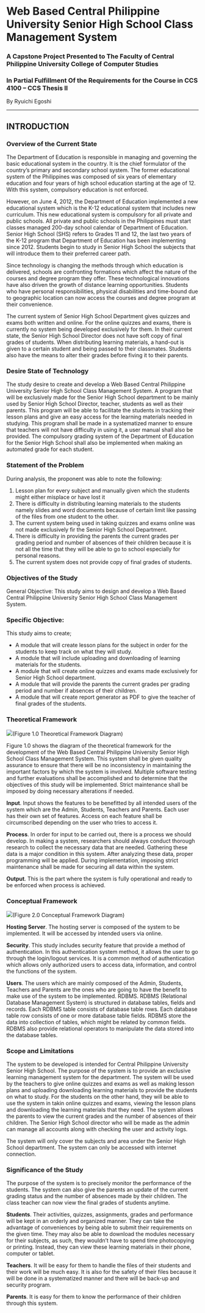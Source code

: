 # Web Based Central Philippine University Senior High School Class Management System

### A Capstone Project Presented to The Faculty of Central Philippine University College of Computer Studies

###  In Partial Fulfillment Of the Requirements for the Course in CCS 4100 – CCS Thesis II

By Ryuichi Egoshi

<hr >

## INTRODUCTION

### Overview of the Current State

The Department of Education is responsible in managing and governing the basic educational system in the country. It is the chief formulator of the country’s primary and secondary school system. The former educational system of the Philippines was composed of six years of elementary education and four years of high school education starting at the age of 12. With this system, compulsory education is not enforced.

However, on June 4, 2012, the Department of Education implemented a new educational system which is the K-12 educational system that includes new curriculum. This new educational system is compulsory for all private and public schools. All private and public schools in the Philippines must start classes managed 200-day school calendar of Department of Education. Senior High School (SHS) refers to Grades 11 and 12, the last two years of the K-12 program that Department of Education has been implementing since 2012. Students begin to study in Senior High School the subjects that will introduce them to their preferred career path.

Since technology is changing the methods through which education is delivered, schools are confronting formations which affect the nature of the courses and degree program they offer. These technological innovations have also driven the growth of distance learning opportunities. Students who have personal responsibilities, physical disabilities and time-bound due to geographic location can now access the courses and degree program at their convenience.

The current system of Senior High School Department gives quizzes and exams both written and online. For the online quizzes and exams, there is currently no system being developed exclusively for them. In their current state, the Senior High School Director does not have soft copy of final grades of students. When distributing learning materials, a hand-out is given to a certain student and being passed to their classmates. Students also have the means to alter their grades before fiving it to their parents.

### Desire State of Technology

The study desire to create and develop a Web Based Central Philippine University Senior High School Class Management System. A program that will be exclusively made for the Senior High School department to be mainly used by Senior High School Director, teacher, students as well as their parents. This program will be able to facilitate the students in tracking their lesson plans and give an easy access for the learning materials needed in studying. This program shall be made in a systematized manner to ensure that teachers will not have difficulty in using it, a user manual shall also be provided.
The compulsory grading system of the Department of Education for the Senior High School shall also be implemented when making an automated grade for each student.

### Statement of the Problem

During analysis, the proponent was able to note the following:

1.	Lesson plan for every subject and manually given which the students might either misplace or have lost it
2.	There is difficulty in distributing learning materials to the students namely slides and word documents because of certain limit like passing of the files from one student to the other.
3.	The current system being used in taking quizzes and exams online was not made exclusively fir the Senior High School Department.
4.	There is difficulty in providing the parents the current grades per grading period and number of absences of their children because it is not all the time that they will be able to go to school especially for personal reasons.
5.	The current system does not provide copy of final grades of students.


### Objectives of the Study

General Objective:
This study aims to design and develop a Web Based Central Philippine University Senior High School Class Management System.

### Specific Objective:

This study aims to create;
-	A module that will create lesson plans for the subject in order for the students to keep track on what they will study.
-	A module that will include uploading and downloading of learning materials for the students.
-	A module that will create online quizzes and exams made exclusively for Senior High School department.
-	A module that will provide the parents the current grades per grading period and number if absences of their children.
-	A module that will create report generator as PDF to give the teacher of final grades of the students.

### Theoretical Framework

<img src="./Theoretical Framework Diagram.png">(Figure 1.0 Theoretical Framework Diagram)

Figure 1.0 shows the diagram of the theoretical framework for the development of the Web Based Central Philippine University Senior High School Class Management System. This system shall be given quality assurance to ensure that there will be no inconsistency in maintaining the important factors by which the system is involved. Multiple software testing and further evaluations shall be accomplished and to determine that the objectives of this study will be implemented. Strict maintenance shall be imposed by doing necessary alterations if needed.

**Input**. Input shows the features to be benefitted by all intended users of the system which are the Admin, Students, Teachers and Parents. Each user has their own set of features. Access on each feature shall be circumscribed depending on the user who tries to access it.

**Process**. In order for input to be carried out, there is a process we should develop. In making a system, researchers should always conduct thorough research to collect the necessary data that are needed. Gathering these data is a major condition in this system. After analyzing these data, proper programming will be applied. During implementation, imposing strict maintenance shall be made for securing all data within the system.

**Output**. This is the part where the system is fully operational and ready to be enforced when process is achieved.

### Conceptual Framework

<img src="./Conceptual Framework Diagram.png">(Figure 2.0 Conceptual Framework Diagram)

**Hosting Server**. The hosting server is composed of the system to be implemented. It will be accessed by intended users via online.

**Security**. This study includes security feature that provide a method of authentication. In this authentication system method, it allows the user to go through the login/logout services. It is a common method of authentication which allows only authorized users to access data, information, and control the functions of the system.

**Users**. 	The users which are mainly composed of the Admin, Students, Teachers and Parents are the ones who are going to have the benefit to make use of the system to be implemented.
RDBMS. RDBMS (Relational Database Management System) is structured in database tables, fields and records. Each RDBMS table consists of database table rows. Each database table row consists of one or more database table fields. RDBMS store the data into collection of tables, which might be related by common fields. RDBMS also provide relational operators to manipulate the data stored into the database tables.

### Scope and Limitations

The system to be developed is intended for Central Philippine University Senior High School. The purpose of the system is to provide an exclusive learning management system for the department. The system will be used by the teachers to give online quizzes and exams as well as making lesson plans and uploading downloading learning materials to provide the students on what to study. For the students on the other hand, they will be able to use the system in takin online quizzes and exams, viewing the lesson plans and downloading the learning materials that they need. The system allows the parents to view the current grades and the number of absences of their children. The Senior High School director who will be made as the admin can manage all accounts along with checking the user and activity logs.


The system will only cover the subjects and area under the Senior High School department. The system can only be accessed with internet connection.

### Significance of the Study

The purpose of the system is to precisely monitor the performance of the students. The system can also give the parents an update of the current grading status and the number of absences made by their children. The class teacher can now view the final grades of students anytime.

**Students**. Their activities, quizzes, assignments, grades and performance will be kept in an orderly and organized manner. They can take the advantage of conveniences by being able to submit their requirements on the given time. They may also be able to download the modules necessary for their subjects, as such, they wouldn’t have to spend time photocopying or printing. Instead, they can view these learning materials in their phone, computer or tablet.

**Teachers**. It will be easy for them to handle the files of their students and their work will be much easy. It is also for the safety of their files because it will be done in a systematized manner and there will be back-up and security program.

**Parents**. It is easy for them to know the performance of their children through this system.


